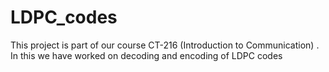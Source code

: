 # LDPC_codes
This project is part of our course CT-216 (Introduction to Communication) . In this we have worked on decoding and encoding of LDPC codes
